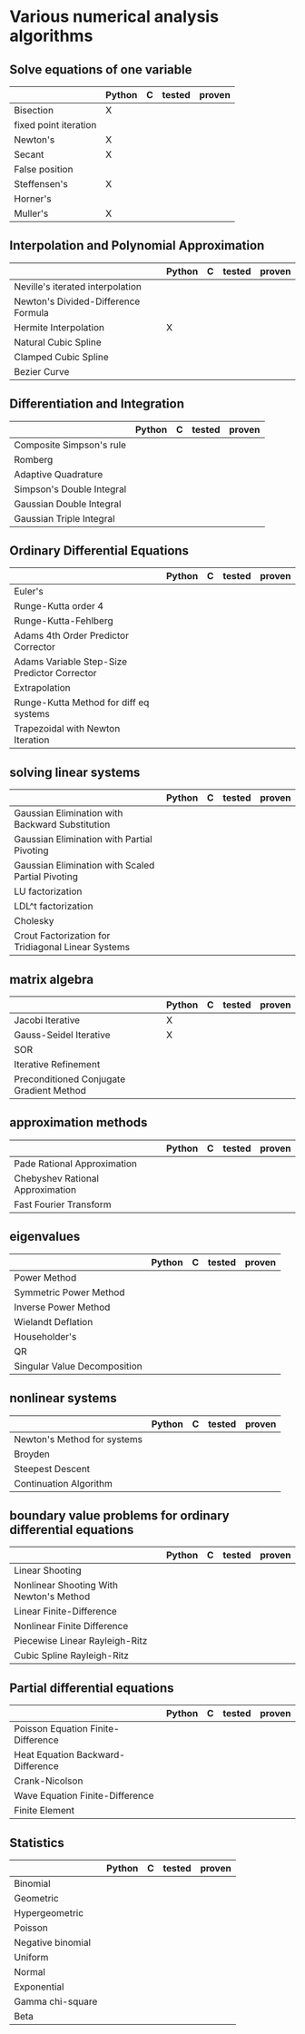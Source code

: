 # Various numerical analysis algorithms

## Solve equations of one variable

|   |Python   |C   |tested   |proven   |
|---|---|---|---|---|
|Bisection | X |   |   |   |
|fixed point iteration |  |   |   |   |
|Newton's   | X |   |   |   |
|Secant   | X  |   |   |   |
|False position   |   |   |   |   |
|Steffensen's   | X |   |   |   |
|Horner's   |   |   |   |   |
|Muller's   | X  |   |   |   |

## Interpolation and Polynomial Approximation

|   |Python   |C   |tested   |proven   |
|---|---|---|---|---|
|Neville's iterated interpolation   |   |   |   |   |
|Newton's Divided-Difference Formula   |   |   |   |   |
|Hermite Interpolation   | X  |   |   |   |
|Natural Cubic Spline   |   |   |   |   |
|Clamped Cubic Spline | | | |
|Bezier Curve   |   |   |   |   |

## Differentiation and Integration

|   |Python   |C   |tested   |proven   |
|---|---|---|---|---|
|Composite Simpson's rule   |   |   |   |   |
|Romberg   |   |   |   |   |
|Adaptive Quadrature   |   |   |   |   |
|Simpson's Double Integral   |   |   |   |   |
|Gaussian Double Integral   |   |   |   |   |
|Gaussian Triple Integral   |   |   |   |   |

## Ordinary Differential Equations

|   |Python   |C   |tested   |proven   |
|---|---|---|---|---|
|Euler's   |   |   |   |   |
|Runge-Kutta order 4 |   |   |   |   |
|Runge-Kutta-Fehlberg   |   |   |   |   |
|Adams 4th Order Predictor Corrector   |   |   |   |   |
|Adams Variable Step-Size Predictor Corrector   |   |   |   |   |
|Extrapolation   |   |   |   |   |
|Runge-Kutta Method for diff eq systems   |   |   |   |   |
|Trapezoidal with Newton Iteration   |   |   |   |   |

## solving linear systems

|   |Python   |C   |tested   |proven   |
|---|---|---|---|---|
|Gaussian Elimination with Backward Substitution   |   |   |   |   |
|Gaussian Elimination with Partial Pivoting |   |   |   |   |
|Gaussian Elimination with Scaled Partial Pivoting |   |   |   |   |
|LU factorization   |   |   |   |   |
|LDL^t factorization   |   |   |   |   |
|Cholesky   |   |   |   |   |
|Crout Factorization for Tridiagonal Linear Systems   |   |   |   |   |

## matrix algebra

|   |Python   |C   |tested   |proven   |
|---|---|---|---|---|
|Jacobi Iterative   | X |   |   |   |
|Gauss-Seidel Iterative   | X |   |   |   |
|SOR   |   |   |   |   |
|Iterative Refinement   |   |   |   |   |
|Preconditioned Conjugate Gradient Method   |   |   |   |   |

## approximation methods

|   |Python   |C   |tested   |proven   |
|---|---|---|---|---|
|Pade Rational Approximation   |   |   |   |   |
|Chebyshev Rational Approximation   |   |   |   |   |
|Fast Fourier Transform   |   |   |   |   |

## eigenvalues

|   |Python   |C   |tested   |proven   |
|---|---|---|---|---|
|Power Method   |   |   |   |   |
|Symmetric Power Method   |   |   |   |   |
|Inverse Power Method   |   |   |   |   |
|Wielandt Deflation   |   |   |   |   |
|Householder's   |   |   |   |   |
|QR   |   |   |   |   |
|Singular Value Decomposition   |   |   |   |   |

## nonlinear systems

|   |Python   |C   |tested   |proven   |
|---|---|---|---|---|
|Newton's Method for systems   |   |   |   |   |
|Broyden   |   |   |   |   |
|Steepest Descent   |   |   |   |   |
|Continuation Algorithm   |   |   |   |   |

## boundary value problems for ordinary differential equations

|   |Python   |C   |tested   |proven   |
|---|---|---|---|---|
|Linear Shooting   |   |   |   |   |
|Nonlinear Shooting With Newton's Method   |   |   |   |   |
|Linear Finite-Difference   |   |   |   |   |
|Nonlinear Finite Difference   |   |   |   |   |
|Piecewise Linear Rayleigh-Ritz   |   |   |   |   |
|Cubic Spline Rayleigh-Ritz   |   |   |   |   |


## Partial differential equations

|   |Python   |C   |tested   |proven   |
|---|---|---|---|---|
|Poisson Equation Finite-Difference   |   |   |   |   |
|Heat Equation Backward-Difference   |   |   |   |   |
|Crank-Nicolson   |   |   |   |   |
|Wave Equation Finite-Difference   |   |   |   |   |
|Finite Element   |   |   |   |   |

## Statistics

|   |Python   |C   |tested   |proven   |
|---|---|---|---|---|
|Binomial   |   |   |   |   |
|Geometric   |   |   |   |   |
|Hypergeometric   |   |   |   |   |
|Poisson |   |   |   |   |
|Negative binomial |   |   |   |   |
|Uniform |   |   |   |   |
|Normal  |   |   |   |   |
|Exponential  |   |   |   |   |
|Gamma chi-square |   |   |   |   |
|Beta |   |   |   |   |


